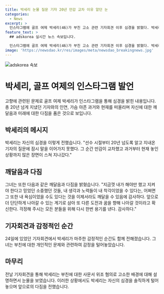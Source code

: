 ```yaml
---
title: 박세리 눈물 질문 기자 20년 만감 교차 이유 알던 눈
categories:
  - News
excerpt: >
  인스타그램에 골프 여제 박세리(46)가 부친 고소 관련 기자회견 이후 심경을 밝혔다. 박세리는 20년 넘는 인연의 기자에게 감사하며 과거와 현재를 돌아보고 깨달음을 얻었다고 했다. 또한, 새로운 도전과 꿈을 향해 나아갈 것이라며 걱정해 주는 이들을 위해 다시 한 번 용기를 낼 것이라고 전했다. 이에 대한 박세리의 표정이 반영된 사진을 게시했다. 그리고 전날 기자회견에서 부친의 사문서 위조 혐의에 관한 설명을 전했으며, 이에 대한 기자의 질문에 눈물을 흘렸고, 개인적으로 부친의 채무를 변제해온 것을 고백했다.
feature_text: >
  ## adskorea 실시간 뉴스 속보입니다.

  인스타그램에 골프 여제 박세리(46)가 부친 고소 관련 기자회견 이후 심경을 밝혔다. 박세리는 20년 넘는 인연의 기자에게 감사하며 과거와 현재를 돌아보고 깨달음을 얻었다고 했다. 또한, 새로운 도전과 꿈을 향해 나아갈 것이라며 걱정해 주는 이들을 위해 다시 한 번 용기를 낼 것이라고 전했다. 이에 대한 박세리의 표정이 반영된 사진을 게시했다. 그리고 전날 기자회견에서 부친의 사문서 위조 혐의에 관한 설명을 전했으며, 이에 대한 기자의 질문에 눈물을 흘렸고, 개인적으로 부친의 채무를 변제해온 것을 고백했다.
image: 'https://newsdao.kr/res/images/meta/newsdao_breakingnews.jpg'
---
```


<p><img src="https://newsdao.kr/res/images/meta/newsdao_breakingnews.jpg" alt="adskorea 속보" /></p>

<h1>박세리, 골프 여제의 인스타그램 발언</h1>

<p data-ke-size="size16">고향에 관련된 문제로 골프 여제 박세리가 인스타그램을 통해 심경을 밝힌 내용입니다. 총 20년 넘게 지냈던 기자와의 인연, 가슴 아픈 과거와 현재를 떠올리며 자신에 대한 깨달음과 미래에 대한 다짐을 품은 것으로 보입니다.</p>

<h2 data-ke-size="size26">박세리의 메시지</h2>

<p data-ke-size="size16">박세리는 자신의 심경을 이렇게 전했습니다. "선수 시절부터 20년 넘도록 알고 지내온 기자의 질문에 잠시 말을 이어가지 못했다. 그 순간 만감이 교차했고 과거부터 현재 놓인 상황까지 많은 장면이 스쳐 지나갔다."</p>

<h2 data-ke-size="size26">깨달음과 다짐</h2>

<p data-ke-size="size16">그녀는 또한 다음과 같은 깨달음과 다짐을 밝혔습니다. "지금껏 내가 해야만 했고 지켜야 한다고 믿었던 소중했던 것들, 내 생각과 노력들이 내 착각이었을 수 있다는, 어쩌면 그 또한 내 욕심이었을 수도 있다는 것을 이제서라도 깨달을 수 있음에 감사하다. 앞으로 더 단단하게 나아갈 수 있는 계기로 삼아 또 다른 도전과 꿈을 향해 나아갈 것이라고 확신한다. 걱정해 주시는 모든 분들을 위해 다시 한번 용기를 낸다. 감사하다."</p>

<h2 data-ke-size="size26">기자회견과 감정적인 순간</h2>

<p data-ke-size="size16">24일에 있었던 기자회견에서 박세리가 마주한 감정적인 순간도 함께 전해졌습니다. 그녀는 부친에 대한 개인적인 문제와 관련하여 감정을 털어놓았습니다.</p>

<h2 data-ke-size="size26">마무리</h2>

<p data-ke-size="size16">전날 기자회견을 통해 박세리는 부친에 대한 사문서 위조 혐의로 고소한 배경에 대해 설명하면서 눈물을 보였습니다. 이러한 상황에서도 박세리는 자신의 심경을 솔직하게 털어놓으며 앞으로의 다짐을 전했습니다.</p>

